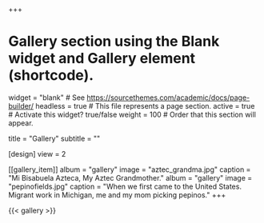 +++
# Gallery section using the Blank widget and Gallery element (shortcode).
widget = "blank"  # See https://sourcethemes.com/academic/docs/page-builder/
headless = true  # This file represents a page section.
active = true  # Activate this widget? true/false
weight = 100  # Order that this section will appear.

title = "Gallery"
subtitle = ""

[design]
	view = 2

[[gallery_item]]
  album = "gallery"
  image = "aztec_grandma.jpg"
  caption = "Mi Bisabuela Azteca, My Aztec Grandmother."
  album = "gallery"
  image = "pepinofields.jpg"
  caption = "When we first came to the United States.  Migrant work in Michigan, me and my mom picking pepinos."
+++

{{< gallery >}}